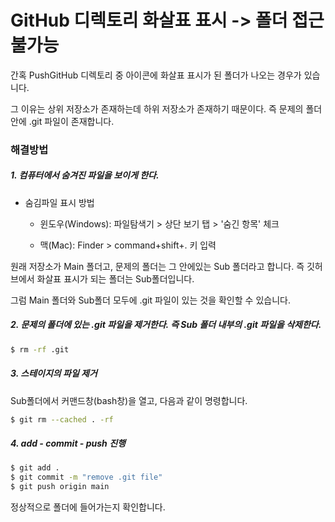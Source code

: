GitHub 디렉토리 화살표 표시 -> 폴더 접근 불가능
===
간혹 PushGitHub 디렉토리 중 아이콘에 화살표 표시가 된 폴더가 나오는 경우가 있습니다.

그 이유는 상위 저장소가 존재하는데 하위 저장소가 존재하기 때문이다. 즉 문제의 폴더 안에 .git 파일이 존재합니다.

###  해결방법
##### 1. 컴퓨터에서 숨겨진 파일을 보이게 한다.

* 숨김파일 표시 방법

  - 윈도우(Windows): 파일탐색기 > 상단 보기 탭 > '숨긴 항목' 체크

  - 맥(Mac): Finder > command+shift+. 키 입력
  
원래 저장소가 Main 폴더고, 문제의 폴더는 그 안에있는 Sub 폴더라고 합니다. 즉 깃허브에서 화살표 표시가 되는 폴더는 Sub폴더입니다.
  
그럼 Main 폴더와 Sub폴더 모두에 .git 파일이 있는 것을 확인할 수 있습니다.
  
##### 2. 문제의 폴더에 있는 .git 파일을 제거한다. 즉 Sub 폴더 내부의 .git 파일을 삭제한다.

```bash
$ rm -rf .git 
```

##### 3. 스테이지의 파일 제거

Sub폴더에서 커맨드창(bash창)을 열고, 다음과 같이 명령합니다.
```bash
$ git rm --cached . -rf
```
##### 4. add - commit - push 진행

```bash
$ git add .
$ git commit -m "remove .git file"
$ git push origin main

```

정상적으로 폴더에 들어가는지 확인합니다.



